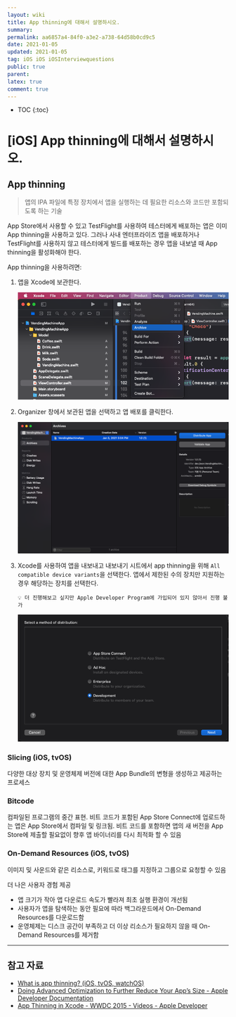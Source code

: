 ```yaml
---
layout: wiki
title: App thinning에 대해서 설명하시오.
summary: 
permalink: aa6857a4-84f0-a3e2-a738-64d58b0cd9c5
date: 2021-01-05
updated: 2021-01-05
tag: iOS iOS iOSInterviewquestions 
public: true
parent: 
latex: true
comment: true
---
```


* TOC
{:toc}

# \[iOS] App thinning에 대해서 설명하시오.

## App thinning

> 앱의 IPA 파일에 특정 장치에서 앱을 실행하는 데 필요한 리소스와 코드만 포함되도록 하는 기술

App Store에서 사용할 수 있고 TestFlight를 사용하여 테스터에게 배포하는 앱은 이미 App thinning을 사용하고 있다. 그러나 사내 엔터프라이즈 앱을 배포하거나 TestFlight를 사용하지 않고 테스터에게 빌드를 배포하는 경우 앱을 내보낼 때 App thinning을 활성화해야 한다. 

App thinning을 사용하려면:

1. 앱을 Xcode에 보관한다.

    ![Product > Archive](/assets/image/app-thinning-1.png)

2. Organizer 창에서 보관된 앱을 선택하고 앱 배포를 클릭한다.

    ![Organizer](/assets/image/app-thinning-2.png)

3. Xcode를 사용하여 앱을 내보내고 내보내기 시트에서 app thinning을 위해 `All compatible device variants`을 선택한다. 앱에서 제한된 수의 장치만 지원하는 경우 해당하는 장치를 선택한다.
    ```
    💡 더 진행해보고 싶지만 Apple Developer Program에 가입되어 있지 않아서 진행 불가
    ```
    ![Select a method of distribution](/assets/image/app-thinning-3.png)

### Slicing (iOS, tvOS)

다양한 대상 장치 및 운영체제 버전에 대한 App Bundle의 변형을 생성하고 제공하는 프로세스

### Bitcode

컴파일된 프로그램의 중간 표현. 비트 코드가 포함된 App Store Connect에 업로드하는 앱은 App Store에서 컴파일 및 링크됨. 비트 코드를 포함하면 앱의 새 버전을 App Store에 제출할 필요없이 향후 앱 바이너리를 다시 최적화 할 수 있음

### On-Demand Resources (iOS, tvOS)

이미지 및 사운드와 같은 리소스로, 키워드로 태그를 지정하고 그룹으로 요청할 수 있음

더 나은 사용자 경험 제공

- 앱 크기가 작아 앱 다운로드 속도가 빨라져 최초 실행 환경이 개선됨
- 사용자가 앱을 탐색하는 동안 필요에 따라 백그라운드에서 On-Demand Resources를 다운로드함
- 운영체제는 디스크 공간이 부족하고 더 이상 리소스가 필요하지 않을 때 On-Demand Resources를 제거함

---

## 참고 자료

- [What is app thinning? (iOS, tvOS, watchOS)](https://help.apple.com/xcode/mac/11.0/index.html?localePath=en.lproj#/devbbdc5ce4f)
- [Doing Advanced Optimization to Further Reduce Your App’s Size - Apple Developer Documentation](https://developer.apple.com/documentation/xcode/reducing_your_app_s_size/doing_advanced_optimization_to_further_reduce_your_app_s_size)
- [App Thinning in Xcode - WWDC 2015 - Videos - Apple Developer](https://developer.apple.com/videos/play/wwdc2015/404/)

